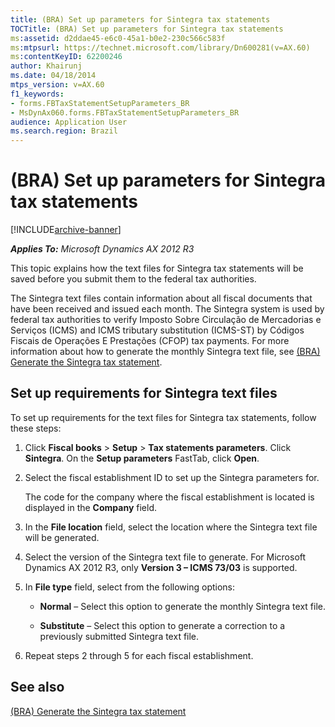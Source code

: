 ```yaml
---
title: (BRA) Set up parameters for Sintegra tax statements
TOCTitle: (BRA) Set up parameters for Sintegra tax statements
ms:assetid: d2ddae45-e6c0-45a1-b0e2-230c566c583f
ms:mtpsurl: https://technet.microsoft.com/library/Dn600281(v=AX.60)
ms:contentKeyID: 62200246
author: Khairunj
ms.date: 04/18/2014
mtps_version: v=AX.60
f1_keywords:
- forms.FBTaxStatementSetupParameters_BR
- MsDynAx060.forms.FBTaxStatementSetupParameters_BR
audience: Application User
ms.search.region: Brazil
---
```


# (BRA) Set up parameters for Sintegra tax statements 


[!INCLUDE[archive-banner](includes/archive-banner.md)]


_**Applies To:** Microsoft Dynamics AX 2012 R3_

This topic explains how the text files for Sintegra tax statements will be saved before you submit them to the federal tax authorities.

The Sintegra text files contain information about all fiscal documents that have been received and issued each month. The Sintegra system is used by federal tax authorities to verify Imposto Sobre Circulação de Mercadorias e Serviços (ICMS) and ICMS tributary substitution (ICMS-ST) by Códigos Fiscais de Operações E Prestações (CFOP) tax payments. For more information about how to generate the monthly Sintegra text file, see [(BRA) Generate the Sintegra tax statement](bra-generate-the-sintegra-tax-statement.md).

## Set up requirements for Sintegra text files

To set up requirements for the text files for Sintegra tax statements, follow these steps:

1.  Click **Fiscal books** \> **Setup** \> **Tax statements parameters**. Click **Sintegra**. On the **Setup parameters** FastTab, click **Open**.

2.  Select the fiscal establishment ID to set up the Sintegra parameters for.
    
    The code for the company where the fiscal establishment is located is displayed in the **Company** field.

3.  In the **File location** field, select the location where the Sintegra text file will be generated.

4.  Select the version of the Sintegra text file to generate. For Microsoft Dynamics AX 2012 R3, only **Version 3 – ICMS 73/03** is supported.

5.  In **File type** field, select from the following options:
    
      - **Normal** – Select this option to generate the monthly Sintegra text file.
    
      - **Substitute** – Select this option to generate a correction to a previously submitted Sintegra text file.

6.  Repeat steps 2 through 5 for each fiscal establishment.

## See also

[(BRA) Generate the Sintegra tax statement](bra-generate-the-sintegra-tax-statement.md)

  


